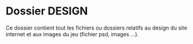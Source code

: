 # Dossier DESIGN

Ce dossier contient tout les fichiers ou dossiers relatifs au design du site internet et aux images du jeu (fichier psd, images ...).

